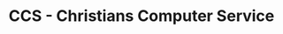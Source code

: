 ---
title: "CCS - Christians Computer Service"
url: /koenigsberg-in-bayern/ccs-christians-computer-service/
shop: Computer
---